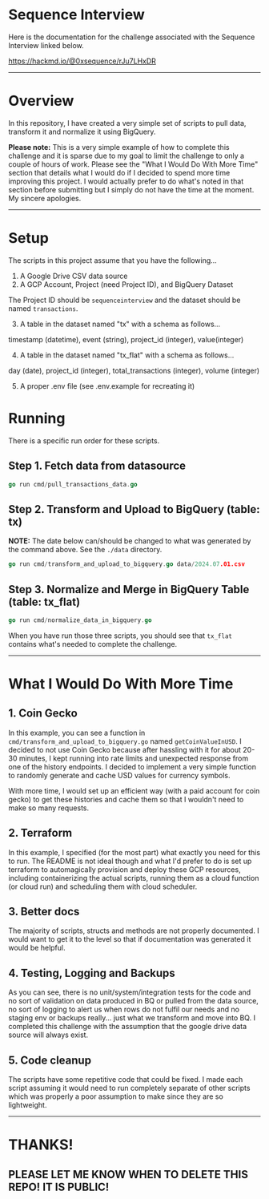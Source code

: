 Sequence Interview
===

Here is the documentation for the challenge associated with the Sequence Interview linked below.

https://hackmd.io/@0xsequence/rJu7LHxDR

---

# Overview

In this repository, I have created a very simple set of scripts to pull data, transform it and normalize it using BigQuery.

**Please note:** This is a very simple example of how to complete this challenge and it is sparse due to my goal to limit the challenge to only a couple of hours of work. Please see the "What I Would Do With More Time" section that details what I would do if I decided to spend more time improving this project. I would actually prefer to do what's noted in that section before submitting but I simply do not have the time at the moment. My sincere apologies.

---

# Setup

The scripts in this project assume that you have the following...

1. A Google Drive CSV data source
2. A GCP Account, Project (need Project ID), and BigQuery Dataset

The Project ID should be `sequenceinterview` and the dataset should be named `transactions`.

3. A table in the dataset named "tx" with a schema as follows...

timestamp (datetime), event (string), project_id (integer), value(integer)

4. A table in the dataset named "tx_flat" with a schema as follows...

day (date), project_id (integer), total_transactions (integer), volume (integer)

5. A proper .env file (see .env.example for recreating it)

# Running

There is a specific run order for these scripts.

## Step 1. Fetch data from datasource

```go
go run cmd/pull_transactions_data.go
```

## Step 2. Transform and Upload to BigQuery (table: tx)

**NOTE:** The date below can/should be changed to what was generated by the command above. See the `./data` directory.

```go
go run cmd/transform_and_upload_to_bigquery.go data/2024.07.01.csv
```

## Step 3. Normalize and Merge in BigQuery Table (table: tx_flat)
```go
go run cmd/normalize_data_in_bigquery.go
```

When you have run those three scripts, you should see that `tx_flat` contains what's needed to complete the challenge.

---

# What I Would Do With More Time

## 1. Coin Gecko

In this example, you can see a function in `cmd/transform_and_upload_to_bigquery.go` named `getCoinValueInUSD`. I decided to not use Coin Gecko because after hassling with it for about 20-30 minutes, I kept running into rate limits and unexpected response from one of the history endpoints. I decided to implement a very simple function to randomly generate and cache USD values for currency symbols.

With more time, I would set up an efficient way (with a paid account for coin gecko) to get these histories and cache them so that I wouldn't need to make so many requests.

## 2. Terraform

In this example, I specified (for the most part) what exactly you need for this to run. The README is not ideal though and what I'd prefer to do is set up terraform to automagically provision and deploy these GCP resources, including containerizing the actual scripts, running them as a cloud function (or cloud run) and scheduling them with cloud scheduler. 

## 3. Better docs

The majority of scripts, structs and methods are not properly documented. I would want to get it to the level so that if documentation was generated it would be helpful.

## 4. Testing, Logging and Backups

As you can see, there is no unit/system/integration tests for the code and no sort of validation on data produced in BQ or pulled from the data source, no sort of logging to alert us when rows do not fulfil our needs and no staging env or backups really... just what we transform and move into BQ. I completed this challenge with the assumption that the google drive data source will always exist.

## 5. Code cleanup

The scripts have some repetitive code that could be fixed. I made each script assuming it would need to run completely separate of other scripts which was properly a poor assumption to make since they are so lightweight.

---

# THANKS!

## PLEASE LET ME KNOW WHEN TO DELETE THIS REPO! IT IS PUBLIC!
